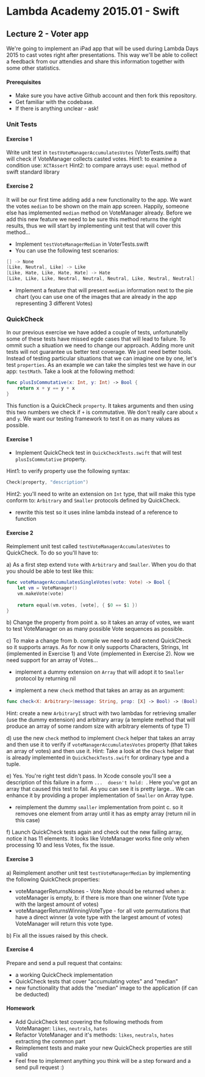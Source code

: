 # Lambda Academy 2015.01 - Swift
## Lecture 2 - Voter app

We're going to implement an iPad app that will be used during Lambda Days 2015 to cast votes right after presentations. This way we'll be able to collect a feedback from our attendies and share this information together with some other statistics.

#### Prerequisites
- Make sure you have active Github account and then fork this repository.
- Get familiar with the codebase.
- If there is anything unclear - ask!

### Unit Tests

#### Exercise 1
Write unit test in `testVoteManagerAccumulatesVotes` (VoterTests.swift) that will check if VoteManager collects casted votes.
Hint1: to examine a condition use: `XCTAssert`
Hint2: to compare arrays use: `equal` method of swift standard library

#### Exercise 2
It will be our first time adding add a new functionality to the app. We want the votes `median` to be shown on the main app screen. Happily, someone else has implemented `median` method on VoteManager already. Before we add this new feature we need to be sure this method returns the right results, thus we will start by implementing unit test that will cover this method...

- Implement `testVoteManagerMedian` in VoterTests.swift
- You can use the following test scenarios:
```swift
[] -> None
[Like, Neutral, Like] -> Like
[Like, Hate, Like, Hate, Hate] -> Hate
[Like, Like, Like, Neutral, Neutral, Neutral, Like, Neutral, Neutral] -> Neutral
```

- Implement a feature that will present `median` information next to the pie chart (you can use one of the images that are already in the app representing 3 different Votes)

### QuickCheck
In our previous exercise we have added a couple of tests, unfortunatelly some of these tests have missed egde cases that will lead to failure. To ommit such a situation we need to change our approach. Adding more unit tests will not guarantee us better test coverage. We just need better tools. Instead of testing particular situations that we can imagine one by one, let's test `properties`. As an example we can take the simples test we have in our app: `testMath`. Take a look at the following method:
```swift
func plusIsCommutative(x: Int, y: Int) -> Bool {
    return x + y == y + x
}
```

This function is a QuickCheck `property`. It takes arguments and then using this two numbers we check if `+` is commutative. We don't really care about `x` and `y`. We want our testing framework to test it on as many values as possible.

#### Exercise 1
- Implement QuickCheck test in `QuickCheckTests.swift` that will test `plusIsCommutative` property.

Hint1: to verify property use the following syntax:
```swift
Check(property, "description")
```

Hint2: you'll need to write an extension on `Int` type, that will make this type conform to: `Arbitrary` and `Smaller` protocols defined by QuickCheck.

- rewrite this test so it uses inline lambda instead of a reference to function


#### Exercise 2
Reimplement unit test called `testVoteManagerAccumulatesVotes` to QuickCheck. To do so you'll have to:

a)  As a first step extend `Vote` with `Arbitrary` and `Smaller`. When you do that you should be able to test like this:
```swift
func voteManagerAccumulatesSingleVotes(vote: Vote) -> Bool {
    let vm = VoteManager()
    vm.makeVote(vote)
    
    return equal(vm.votes, [vote], { $0 == $1 })
}
```

b) Change the property from point a. so it takes an array of votes, we want to test VoteManager on as many possible Vote sequences as possible. 

c) To make a change from b. compile we need to add extend QuickCheck so it supports arrays. As for now it only supports Characters, Strings, Int (implemented in Exercise 1) and Vote (implemented in Exercise 2). Now we need support for an array of Votes...

- implement a dummy extension on `Array` that will adopt it to `Smaller` protocol by returning nil

- implement a new `check` method that takes an array as an argument:
```swift
func check<X: Arbitrary>(message: String, prop: [X] -> Bool) -> (Bool)
```

Hint: create a new `ArbitraryI` struct with two lambdas for retrieving smaller (use the dummy extension) and arbitrary array (a templete method that will produce an array of some random size with arbitrary elements of type T)

d) use the new `check` method to implement `Check` helper that takes an array and then use it to verify if `voteManagerAccumulatesVotes` property (that takes an array of votes) and then use it.
Hint: Take a look at the `Check` helper that is already implemented in `QuickCheckTests.swift` for ordinary type and a tuple.

e) Yes. You're right test didn't pass. In Xcode console you'll see a description of this failure in a form `...  doesn't hold: `. Here you've got an array that caused this test to fail. As you can see it is pretty large... We can enhance it by providing a proper implementation of `Smaller` on Array type.

- reimplement the dummy `smaller` implementation from point c. so it removes one element from array until it has as empty array (return nil in this case)

f) Launch QuickCheck tests again and check out the new failing array, notice it has 11 elements. It looks like VoteManager works fine only when processing 10 and less Votes, fix the issue.

#### Exercise 3
a) Reimplement another unit test `testVoteManagerMedian` by implementing the following QuickCheck properties:

- voteManagerReturnsNones - Vote.Note should be returned when a: voteManager is empty, b: if there is more than one winner (Vote type with the largest amount of votes)
- voteManagerReturnsWinningVoteType - for all vote permutations that have a direct winner (a vote type with the largest amount of votes) VoteManager will return this vote type.

b) Fix all the issues raised by this check.

#### Exercise 4
Prepare and send a pull request that contains:

- a working QuickCheck implementation
- QuickCheck tests that cover "accumulating votes" and "median"
- new functionality that adds the "median" image to the application (if can be deducted)


#### Homework
- Add QuickCheck test covering the following methods from VoteManager: `likes`, `neutrals`, `hates`
- Refactor VoteManager and it's methods: `likes`, `neutrals`, `hates` extracting the common part
- Reimplement tests and make your new QuickCheck properties are still valid
- Feel free to implement anything you think will be a step forward and a send pull request :)